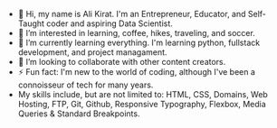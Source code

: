 - 👋 Hi, my name is Ali Kirat. I'm an Entrepreneur, Educator, and Self-Taught coder and aspiring Data Scientist.
- 👀 I’m interested in learning, coffee, hikes, traveling, and soccer.
- 🌱 I’m currently learning everything. I'm learning python, fullstack development, and project managament. 
- 💞️ I’m looking to collaborate with other content creators.
- ⚡  Fun fact: I'm new to the world of coding, although I've been a connoisseur of tech for many years.
- My skills include, but are not limited to: 
      HTML, CSS, Domains, Web Hosting, FTP, 
      Git, Github, Responsive Typography, 
      Flexbox, Media Queries & Standard Breakpoints.


<!---
peripateticlearner/peripateticlearner is a ✨ special ✨ repository because its `README.md` (this file) appears on your GitHub profile.
You can click the Preview link to take a look at your changes.
--->
